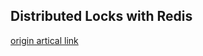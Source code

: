 ## Distributed Locks with Redis

[origin artical link](https://redis.io/docs/reference/patterns/distributed-locks/)